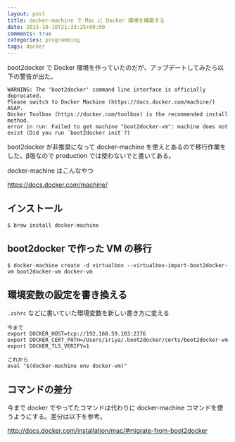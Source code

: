 ```yaml
---
layout: post
title: docker-machine で Mac に Docker 環境を構築する
date: 2015-10-10T21:33:25+00:00
comments: true
categories: programming
tags: docker
---
```


boot2docker で Docker 環境を作っていたのだが、アップデートしてみたら以下の警告が出た。

    WARNING: The 'boot2docker' command line interface is officially deprecated.
    Please switch to Docker Machine (https://docs.docker.com/machine/) ASAP.
    Docker Toolbox (https://docker.com/toolbox) is the recommended install method.
    error in run: Failed to get machine "boot2docker-vm": machine does not exist (Did you run `boot2docker init`?)

boot2docker が非推奨になって docker-machine を使えとあるので移行作業をした。β版なので production では使わないでと書いてある。

docker-machine はこんなやつ

https://docs.docker.com/machine/

## インストール

    $ brew install docker-machine

## boot2docker で作った VM の移行

    $ docker-machine create -d virtualbox --virtualbox-import-boot2docker-vm boot2docker-vm docker-vm

## 環境変数の設定を書き換える
`.zshrc` などに書いていた環境変数を新しい書き方に変える

    今まで
    export DOCKER_HOST=tcp://192.168.59.103:2376
    export DOCKER_CERT_PATH=/Users/iriya/.boot2docker/certs/boot2docker-vm
    export DOCKER_TLS_VERIFY=1

    これから
    eval "$(docker-machine env docker-vm)"

## コマンドの差分
今まで docker でやってたコマンドは代わりに docker-machine コマンドを使うようにする。差分は以下を参考。

http://docs.docker.com/installation/mac/#migrate-from-boot2docker
